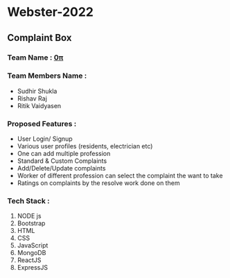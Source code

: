 # Webster-2022
## Complaint Box

### Team Name : [0π](https://github.com/Kitashi14/Webster-2022)

### Team Members Name : 

- Sudhir Shukla 
- Rishav Raj 
- Ritik Vaidyasen

### Proposed Features :

- User Login/ Signup
- Various user profiles (residents, electrician etc)
- One can add multiple profession
- Standard & Custom Complaints
- Add/Delete/Update complaints
- Worker of different profession can select the complaint the want to take
- Ratings on complaints by the resolve work done on them

### Tech Stack :

  1. NODE js
  2. Bootstrap
  3. HTML
  4. CSS
  5. JavaScript 
  6. MongoDB 
  7. ReactJS
  8. ExpressJS
